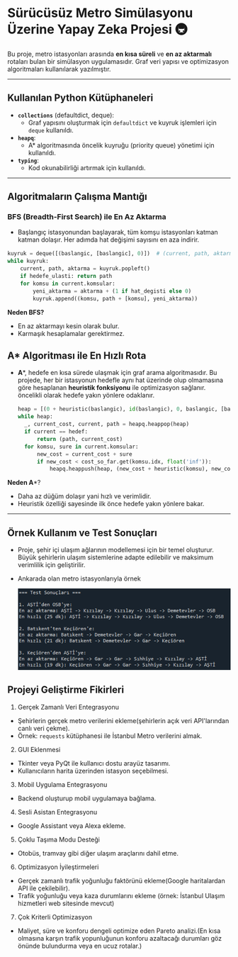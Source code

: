 # Sürücüsüz Metro Simülasyonu Üzerine Yapay Zeka Projesi 🚇


Bu proje, metro istasyonları arasında **en kısa süreli** ve **en az aktarmalı** rotaları bulan bir simülasyon uygulamasıdır. Graf veri yapısı ve optimizasyon algoritmaları kullanılarak yazılmıştır.

---

## Kullanılan Python Kütüphaneleri


- **`collections`** (defaultdict, deque):  
  - Graf yapısını oluşturmak için `defaultdict` ve kuyruk işlemleri için `deque` kullanıldı.
- **`heapq`**:  
  - A* algoritmasında öncelik kuyruğu (priority queue) yönetimi için kullanıldı.
- **`typing`**:  
  -  Kod okunabilirliği artırmak için kullanıldı.

---

## Algoritmaların Çalışma Mantığı

### **BFS (Breadth-First Search) ile En Az Aktarma**  
  
 - Başlangıç istasyonundan başlayarak, tüm komşu istasyonları katman katman dolaşır. Her adımda hat değişimi sayısını en aza indirir.  
  ```python
  kuyruk = deque([(baslangic, [baslangic], 0)])  # (current, path, aktarma_sayisi)
  while kuyruk:
      current, path, aktarma = kuyruk.popleft()
      if hedefe_ulasti: return path
      for komsu in current.komsular:
          yeni_aktarma = aktarma + (1 if hat_degisti else 0)
          kuyruk.append((komsu, path + [komsu], yeni_aktarma))
```
**Neden BFS?**
- En az aktarmayı kesin olarak bulur.
- Karmaşık hesaplamalar gerektirmez.

##  A* Algoritması ile En Hızlı Rota  
- **A***, hedefe en kısa sürede ulaşmak için graf arama algoritmasıdır. Bu projede, her bir istasyonun hedefle aynı hat üzerinde olup olmamasına göre hesaplanan **heuristik fonksiyonu** ile optimizasyon sağlanır. öncelikli olarak hedefe yakın yönlere odaklanır.
  
  ```python
  heap = [(0 + heuristic(baslangic), id(baslangic), 0, baslangic, [baslangic])]
  while heap:
    _, current_cost, current, path = heapq.heappop(heap)
    if current == hedef:
        return (path, current_cost)
    for komsu, sure in current.komsular:
        new_cost = current_cost + sure
        if new_cost < cost_so_far.get(komsu.idx, float('inf')):
            heapq.heappush(heap, (new_cost + heuristic(komsu), new_cost, komsu, path + [komsu]))
   ```
**Neden A***?
- Daha az düğüm dolaşır yani hızlı ve verimlidir.
- Heuristik özelliği sayesinde ilk önce hedefe yakın yönlere bakar.

---
## Örnek Kullanım ve Test Sonuçları
- Proje, şehir içi ulaşım ağlarının modellemesi için bir temel oluşturur. Büyük şehirlerin ulaşım sistemlerine adapte edilebilir ve maksimum verimlilik için geliştirilir.

- Ankarada olan metro istasyonlarıyla örnek

  <img src="https://github.com/Ati-byte/Surucusuz-Metro-Simulasyonu-Rota-Optimizasyonu-/blob/main/Test_sonucu.png">

## Projeyi Geliştirme Fikirleri

1. Gerçek Zamanlı Veri Entegrasyonu

- Şehirlerin gerçek metro verilerini ekleme(şehirlerin açık veri API'larından canlı veri çekme).
- Örnek: `requests` kütüphanesi ile İstanbul Metro verilerini almak.
2. GUI Eklenmesi

- Tkinter veya PyQt ile kullanıcı dostu arayüz tasarımı.
- Kullanıcıların harita üzerinden istasyon seçebilmesi.

3. Mobil Uygulama Entegrasyonu

- Backend oluşturup mobil uygulamaya bağlama.

4. Sesli Asistan Entegrasyonu

 - Google Assistant veya Alexa ekleme.

5. Çoklu Taşıma Modu Desteği

- Otobüs, tramvay gibi diğer ulaşım araçlarını dahil etme.

6. Optimizasyon İyileştirmeleri

- Gerçek zamanlı trafik yoğunluğu faktörünü ekleme(Google haritalardan API ile çekilebilir).
- Trafik yoğunluğu veya kaza durumlarını ekleme (örnek: İstanbul Ulaşım hizmetleri web sitesinde mevcut)

7. Çok Kriterli Optimizasyon

- Maliyet, süre ve konforu dengeli optimize eden Pareto analizi.(En kısa olmasına karşın trafik yopunluğunun konforu azaltacağı durumları göz önünde bulundurma veya en ucuz rotalar.)
  




  
